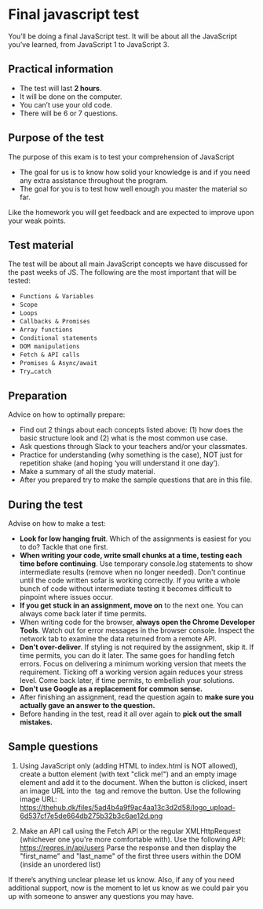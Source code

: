 # Final javascript test

You’ll be doing a final JavaScript test. It will be about all the JavaScript you’ve learned, from JavaScript 1 to JavaScript 3.

## Practical information

- The test will last **2 hours**.
- It will be done on the computer.
- You can’t use your old code.
- There will be 6 or 7 questions.

## Purpose of the test

The purpose of this exam is to test your comprehension of JavaScript

- The goal for us is to know how solid your knowledge is and if you need any extra assistance throughout the program.
- The goal for you is to test how well enough you master the material so far.

Like the homework you will get feedback and are expected to improve upon your weak points.

## Test material

The test will be about all main JavaScript concepts we have discussed for the past weeks of JS. The following are the most important that will be tested:

- `Functions & Variables`
- `Scope`
- `Loops`
- `Callbacks & Promises`
- `Array functions`
- `Conditional statements`
- `DOM manipulations`
- `Fetch & API calls`
- `Promises & Async/await`
- `Try…catch`

## Preparation

Advice on how to optimally prepare:

- Find out 2 things about each concepts listed above: (1) how does the basic structure look and (2) what is the most common use case.
- Ask questions through Slack to your teachers and/or your classmates.
- Practice for understanding (why something is the case), NOT just for repetition shake (and hoping ‘you will understand it one day’).
- Make a summary of all the study material.
- After you prepared try to make the sample questions that are in this file.

## During the test

Advise on how to make a test:

- **Look for low hanging fruit**. Which of the assignments is easiest for you to do? Tackle that one first.
- **When writing your code, write small chunks at a time, testing each time before continuing**. Use temporary console.log statements to show intermediate results (remove when no longer needed). Don't continue until the code written sofar is working correctly. If you write a whole bunch of code without intermediate testing it becomes difficult to pinpoint where issues occur.
- **If you get stuck in an assignment, move on** to the next one. You can always come back later if time permits.
- When writing code for the browser, **always open the Chrome Developer Tools**. Watch out for error messages in the browser console. Inspect the network tab to examine the data returned from a remote API.
- **Don't over-deliver**. If styling is not required by the assignment, skip it. If time permits, you can do it later. The same goes for handling fetch errors. Focus on delivering a minimum working version that meets the requirement. Ticking off a working version again reduces your stress level. Come back later, if time permits, to embellish your solutions.
- **Don't use Google as a replacement for common sense.**
- After finishing an assignment, read the question again to **make sure you actually gave an answer to the question.**
- Before handing in the test, read it all over again to **pick out the small mistakes.**

## Sample questions

1. Using JavaScript only (adding HTML to index.html is NOT allowed), create a button element (with text "click me!") and an empty image element and add it to the document. When the button is clicked, insert an image URL into the <img> tag and remove the button. Use the following image URL: https://thehub.dk/files/5ad4b4a9f9ac4aa13c3d2d58/logo_upload-6d537cf7e5de664db275b32b3c6ae12d.png

2. Make an API call using the Fetch API or the regular XMLHttpRequest (whichever one you're more comfortable with). Use the following API: https://reqres.in/api/users
   Parse the response and then display the "first_name" and "last_name" of the first three users within the DOM (inside an unordered list)

If there’s anything unclear please let us know. Also, if any of you need additional support, now is the moment to let us know as we could pair you up with someone to answer any questions you may have.
